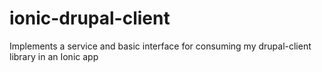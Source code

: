 ionic-drupal-client
===================

Implements a service and basic interface for consuming my drupal-client library in an Ionic app
